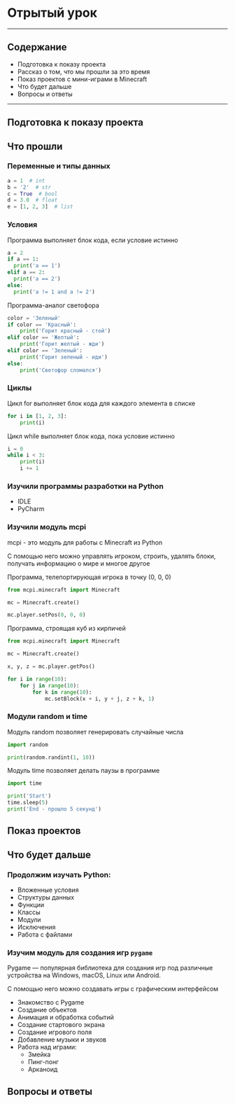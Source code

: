 # Отрытый урок

*** 

## Содержание

* Подготовка к показу проекта
* Рассказ о том, что мы прошли за это время
* Показ проектов с мини-играми в Minecraft
* Что будет дальше
* Вопросы и ответы

***

## Подготовка к показу проекта

## Что прошли

### Переменные и типы данных

  ```python
a = 1  # int
b = '2'  # str
c = True  # bool
d = 3.0  # float
e = [1, 2, 3]  # list
```

### Условия

Программа выполняет блок кода, если условие истинно

  ```python
a = 2
if a == 1:
    print('a == 1')
elif a == 2:
    print('a == 2')
else:
    print('a != 1 and a != 2')
```

Программа-аналог светофора

```python
color = 'Зеленый'
if color == 'Красный':
    print('Горит красный - стой')
elif color == 'Желтый':
    print('Горит желтый - жди')
elif color == 'Зеленый':
    print('Горит зеленый - иди')
else:
    print('Светофор сломался')
```

### Циклы

Цикл for выполняет блок кода для каждого элемента в списке

```python
for i in [1, 2, 3]:
    print(i)
```

Цикл while выполняет блок кода, пока условие истинно

```python
i = 0
while i < 3:
    print(i)
    i += 1
```

### Изучили программы разработки на Python

* IDLE
* PyCharm

### Изучили модуль mcpi

mcpi - это модуль для работы с Minecraft из Python

С помощью него можно управлять игроком, строить, удалять блоки, получать информацию о мире и многое другое

Программа, телепортирующая игрока в точку (0, 0, 0)

```python
from mcpi.minecraft import Minecraft

mc = Minecraft.create()

mc.player.setPos(0, 0, 0)
```

Программа, строящая куб из кирпичей

```python
from mcpi.minecraft import Minecraft

mc = Minecraft.create()

x, y, z = mc.player.getPos()

for i in range(10):
    for j in range(10):
        for k in range(10):
            mc.setBlock(x + i, y + j, z + k, 1)
```

### Модули random и time

Модуль random позволяет генерировать случайные числа

```python
import random

print(random.randint(1, 10))
```

Модуль time позволяет делать паузы в программе

```python
import time

print('Start')
time.sleep(5)
print('End - прошло 5 секунд')
```

## Показ проектов

## Что будет дальше

### Продолжим изучать Python: 

* Вложенные условия
* Структуры данных
* Функции
* Классы
* Модули
* Исключения
* Работа с файлами

### Изучим модуль для создания игр `pygame`

Pygame — популярная библиотека для создания игр под различные устройства на Windows, macOS, Linux или Android.

С помощью него можно создавать игры с графическим интерфейсом

* Знакомство с Pygame
* Создание объектов
* Анимация и обработка событий
* Создание стартового экрана
* Создание игрового поля
* Добавление музыки и звуков
* Работа над играми:
    * Змейка
    * Пинг-понг
    * Арканоид

## Вопросы и ответы